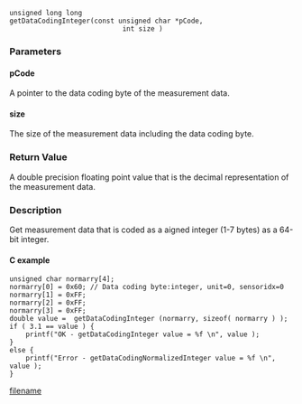 

```clike
unsigned long long 
getDataCodingInteger(const unsigned char *pCode, 
                            int size )
```

### Parameters

#### pCode
A pointer to the data coding byte of the measurement data.

#### size
The size of the measurement data including the data coding byte.

### Return Value
A double precision floating point value that is the decimal representation of the measurement data. 

### Description
Get measurement data that is coded as a aigned integer (1-7 bytes) as a 64-bit integer. 

#### C example

```clike
unsigned char normarry[4];
normarry[0] = 0x60; // Data coding byte:integer, unit=0, sensoridx=0
normarry[1] = 0xFF;
normarry[2] = 0xFF;
normarry[3] = 0xFF;
double value =  getDataCodingInteger (normarry, sizeof( normarry ) );
if ( 3.1 == value ) {
    printf("OK - getDataCodingInteger value = %f \n", value );
}
else {
    printf("Error - getDataCodingNormalizedInteger value = %f \n", value );
}
```



[filename](./bottom_copyright.md ':include')